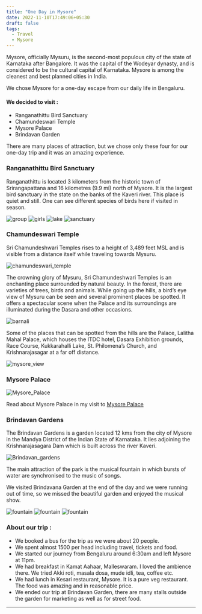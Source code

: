 ```yaml
---
title: "One Day in Mysore"
date: 2022-11-10T17:49:06+05:30
draft: false
tags: 
  - Travel
  - Mysore
---
```


Mysore, officially Mysuru, is the second-most populous city of the state of Karnataka after Bangalore. It was the capital of the Wodeyar dynasty, and is considered to be the cultural capital of Karnataka. Mysore is among the cleanest and best planned cities in India.

We chose Mysore for a one-day escape from our daily life in Bengaluru.

#### We decided to visit :
  - Ranganathittu Bird Sanctuary
  - Chamundeswari Temple
  - Mysore Palace
  - Brindavan Garden

There are many places of attraction, but we chose only these four for our one-day trip and it was an amazing experience.

### Ranganathittu Bird Sanctuary

Ranganathittu is located 3 kilometers from the historic town of Srirangapattana and 16 kilometres (9.9 mi) north of Mysore. It is the largest bird sanctuary in the state on the banks of the Kaveri river.
This place is quiet and still. One can see different species of birds here if visited in season.

![group](/images/travel/mysore/group.jpg)
![girls](/images/travel/mysore/girls.jpg)
![lake](/images/travel/mysore/lake.jpg)
![sanctuary](/images/travel/mysore/sanctuary.jpg)

### Chamundeswari Temple

Sri Chamundeshwari Temples rises to a height of 3,489 feet MSL and is visible from a distance itself while traveling towards Mysuru. 

![chamundeswari_temple](/images/travel/mysore/chamundeswari_temple.jpg)

The crowning glory of Mysuru, Sri Chamundeshwari Temples is an enchanting place surrounded by natural beauty. In the forest, there are varieties of trees, birds and animals. While going up the hills, a bird’s eye view of Mysuru can be seen and several prominent places be spotted. It offers a spectacular scene when the Palace and its surroundings are illuminated during the Dasara and other occasions.

![barnali](/images/travel/mysore/barnali.jpg)

Some of the places that can be spotted from the hills are the Palace, Lalitha Mahal Palace, which houses the ITDC hotel, Dasara Exhibition grounds, Race Course, Kukkarahalli Lake, St. Philomena’s Church, and Krishnarajasagar at a far off distance.

![mysore_view](/images/travel/mysore/mysore_view.jpg)


### Mysore Palace

![Mysore_Palace](/images/travel/mysore/mysore_palace.jpg)

Read about Mysore Palace in my visit to [Mysore Palace](/posts/travel/mysore-palace/)


### Brindavan Gardens

The Brindavan Gardens is a garden located 12 kms from the city of Mysore in the Mandya District of the Indian State of Karnataka. It lies adjoining the Krishnarajasagara Dam which is built across the river Kaveri.

![Brindavan_gardens](/images/travel/mysore/Brindavan_gardens.jpeg)

The main attraction of the park is the musical fountain in which bursts of water are synchronised to the music of songs. 

We visited Brindavana Garden at the end of the day and we were running out of time, so we missed the beautiful garden and enjoyed the musical show.


![fountain](/images/travel/mysore/fountain.jpg)
![fountain](/images/travel/mysore/fountain2.jpg)
![fountain](/images/travel/mysore/fountain3.jpg)


### About our trip :

  - We booked a bus for the trip as we were about 20 people.
  - We spent almost 1500 per head including travel, tickets and food.
  - We started our journey from Bengaluru around 6:30am and left Mysore at 11pm.
  - We had breakfast in Kamat Aahaar, Malleswaram. I loved the ambience there. We tried Akki roti, masala dosa, mude idli, tea, coffee etc.
  - We had lunch in Kesari restaurant, Mysore. It is a pure veg restaurant. The food was amazing and in reasonable price.
  - We ended our trip at Brindavan Garden, there are many stalls outside the garden for marketing as well as for street food.
  
***

